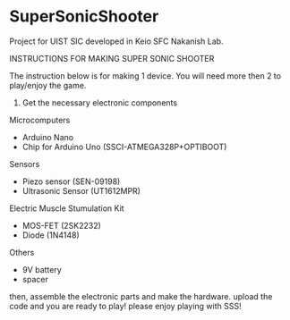 # SuperSonicShooter
Project for UIST SIC
developed in Keio SFC Nakanish Lab.

INSTRUCTIONS FOR MAKING SUPER SONIC SHOOTER

The instruction below is for making 1 device.
You will need more then 2 to play/enjoy the game.

1. Get the necessary electronic components

Microcomputers
- Arduino Nano
- Chip for Arduino Uno (SSCI-ATMEGA328P+OPTIBOOT)

Sensors
- Piezo sensor (SEN-09198)
- Ultrasonic Sensor (UT1612MPR)

Electric Muscle Stumulation Kit
- MOS-FET (2SK2232)
- Diode (1N4148)

Others
- 9V battery
- spacer

then, assemble the electronic parts and make the hardware.
upload the code and you are ready to play!
please enjoy playing with SSS!
